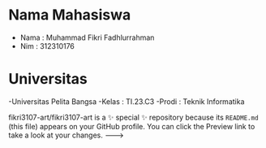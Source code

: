 # Nama Mahasiswa 
- Nama : Muhammad Fikri Fadhlurrahman
- Nim : 312310176

# Universitas
-Universitas Pelita Bangsa
-Kelas : TI.23.C3
-Prodi : Teknik Informatika

fikri3107-art/fikri3107-art is a ✨ special ✨ repository because its `README.md` (this file) appears on your GitHub profile.
You can click the Preview link to take a look at your changes.
--->
